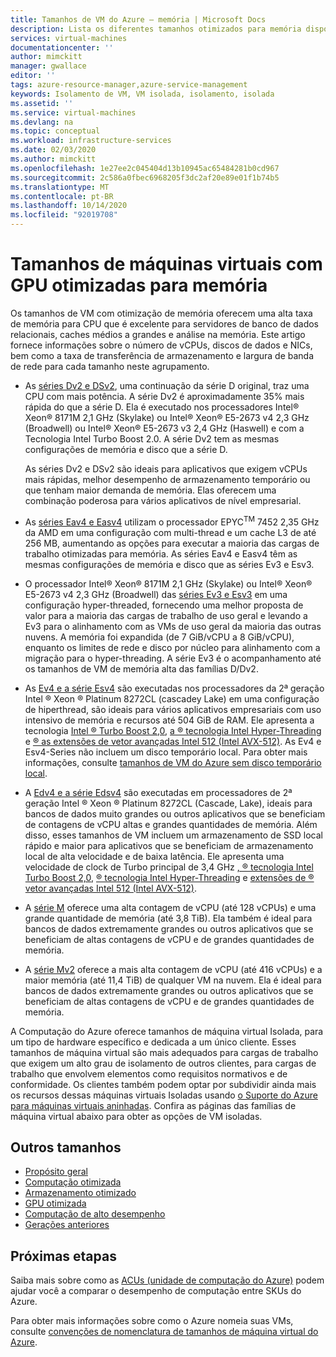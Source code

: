 ```yaml
---
title: Tamanhos de VM do Azure – memória | Microsoft Docs
description: Lista os diferentes tamanhos otimizados para memória disponíveis para máquinas virtuais no Azure. Lista informações sobre o número de vCPUs, discos de dados e NICs, bem como a taxa de transferência de armazenamento e a largura de banda de rede para cada tamanho nessa série.
services: virtual-machines
documentationcenter: ''
author: mimckitt
manager: gwallace
editor: ''
tags: azure-resource-manager,azure-service-management
keywords: Isolamento de VM, VM isolada, isolamento, isolada
ms.assetid: ''
ms.service: virtual-machines
ms.devlang: na
ms.topic: conceptual
ms.workload: infrastructure-services
ms.date: 02/03/2020
ms.author: mimckitt
ms.openlocfilehash: 1e27ee2c045404d13b10945ac65484281b0cd967
ms.sourcegitcommit: 2c586a0fbec6968205f3dc2af20e89e01f1b74b5
ms.translationtype: MT
ms.contentlocale: pt-BR
ms.lasthandoff: 10/14/2020
ms.locfileid: "92019708"
---
```

# <a name="memory-optimized-virtual-machine-sizes"></a>Tamanhos de máquinas virtuais com GPU otimizadas para memória

Os tamanhos de VM com otimização de memória oferecem uma alta taxa de memória para CPU que é excelente para servidores de banco de dados relacionais, caches médios a grandes e análise na memória. Este artigo fornece informações sobre o número de vCPUs, discos de dados e NICs, bem como a taxa de transferência de armazenamento e largura de banda de rede para cada tamanho neste agrupamento.

- As [séries Dv2 e DSv2](dv2-dsv2-series-memory.md), uma continuação da série D original, traz uma CPU com mais potência. A série Dv2 é aproximadamente 35% mais rápida do que a série D. Ela é executado nos processadores Intel&reg; Xeon&reg; 8171M 2,1 GHz (Skylake) ou Intel&reg; Xeon&reg; E5-2673 v4 2,3 GHz (Broadwell) ou Intel&reg; Xeon&reg; E5-2673 v3 2,4 GHz (Haswell) e com a Tecnologia Intel Turbo Boost 2.0. A série Dv2 tem as mesmas configurações de memória e disco que a série D.

    As séries Dv2 e DSv2 são ideais para aplicativos que exigem vCPUs mais rápidas, melhor desempenho de armazenamento temporário ou que tenham maior demanda de memória. Elas oferecem uma combinação poderosa para vários aplicativos de nível empresarial.

- As [séries Eav4 e Easv4](eav4-easv4-series.md) utilizam o processador EPYC<sup>TM</sup> 7452 2,35 GHz da AMD em uma configuração com multi-thread e um cache L3 de até 256 MB, aumentando as opções para executar a maioria das cargas de trabalho otimizadas para memória. As séries Eav4 e Easv4 têm as mesmas configurações de memória e disco que as séries Ev3 e Esv3.

- O processador Intel&reg; Xeon&reg; 8171M 2,1 GHz (Skylake) ou Intel&reg; Xeon&reg; E5-2673 v4 2,3 GHz (Broadwell) das [séries Ev3 e Esv3](ev3-esv3-series.md) em uma configuração hyper-threaded, fornecendo uma melhor proposta de valor para a maioria das cargas de trabalho de uso geral e levando a Ev3 para o alinhamento com as VMs de uso geral da maioria das outras nuvens. A memória foi expandida (de 7 GiB/vCPU a 8 GiB/vCPU), enquanto os limites de rede e disco por núcleo para alinhamento com a migração para o hyper-threading. A série Ev3 é o acompanhamento até os tamanhos de VM de memória alta das famílias D/Dv2.

- As [Ev4 e a série Esv4](ev4-esv4-series.md) são executadas nos processadores da 2ª geração Intel &reg; Xeon &reg; Platinum 8272CL (cascadey Lake) em uma configuração de hiperthread, são ideais para vários aplicativos empresariais com uso intensivo de memória e recursos até 504 GiB de RAM. Ele apresenta a tecnologia [Intel &reg; Turbo Boost 2,0](https://www.intel.com/content/www/us/en/architecture-and-technology/turbo-boost/turbo-boost-technology.html), [a &reg; tecnologia Intel Hyper-Threading](https://www.intel.com/content/www/us/en/architecture-and-technology/hyper-threading/hyper-threading-technology.html) e [ &reg; as extensões de vetor avançadas Intel 512 (Intel AVX-512)](https://www.intel.com/content/www/us/en/architecture-and-technology/avx-512-overview.html). As Ev4 e Esv4-Series não incluem um disco temporário local. Para obter mais informações, consulte  [tamanhos de VM do Azure sem disco temporário local](azure-vms-no-temp-disk.md).

- A [Edv4 e a série Edsv4](edv4-edsv4-series.md) são executadas em processadores de 2ª geração Intel &reg; Xeon &reg; Platinum 8272CL (Cascade, Lake), ideais para bancos de dados muito grandes ou outros aplicativos que se beneficiam de contagens de vCPU altas e grandes quantidades de memória. Além disso, esses tamanhos de VM incluem um armazenamento de SSD local rápido e maior para aplicativos que se beneficiam de armazenamento local de alta velocidade e de baixa latência. Ele apresenta uma velocidade de clock de Turbo principal de 3,4 GHz [, &reg; tecnologia Intel Turbo Boost 2,0](https://www.intel.com/content/www/us/en/architecture-and-technology/turbo-boost/turbo-boost-technology.html), [ &reg; tecnologia Intel Hyper-Threading](https://www.intel.com/content/www/us/en/architecture-and-technology/hyper-threading/hyper-threading-technology.html) e [extensões de &reg; vetor avançadas Intel 512 (Intel AVX-512)](https://www.intel.com/content/www/us/en/architecture-and-technology/avx-512-overview.html).

- A [série M](m-series.md) oferece uma alta contagem de vCPU (até 128 vCPUs) e uma grande quantidade de memória (até 3,8 TiB). Ela também é ideal para bancos de dados extremamente grandes ou outros aplicativos que se beneficiam de altas contagens de vCPU e de grandes quantidades de memória.

- A [série Mv2](mv2-series.md) oferece a mais alta contagem de vCPU (até 416 vCPUs) e a maior memória (até 11,4 TiB) de qualquer VM na nuvem. Ela é ideal para bancos de dados extremamente grandes ou outros aplicativos que se beneficiam de altas contagens de vCPU e de grandes quantidades de memória.

A Computação do Azure oferece tamanhos de máquina virtual Isolada, para um tipo de hardware específico e dedicada a um único cliente. Esses tamanhos de máquina virtual são mais adequados para cargas de trabalho que exigem um alto grau de isolamento de outros clientes, para cargas de trabalho que envolvem elementos como requisitos normativos e de conformidade. Os clientes também podem optar por subdividir ainda mais os recursos dessas máquinas virtuais Isoladas usando [o Suporte do Azure para máquinas virtuais aninhadas](https://azure.microsoft.com/blog/nested-virtualization-in-azure/). Confira as páginas das famílias de máquina virtual abaixo para obter as opções de VM isoladas.

## <a name="other-sizes"></a>Outros tamanhos

- [Propósito geral](sizes-general.md)
- [Computação otimizada](sizes-compute.md)
- [Armazenamento otimizado](sizes-storage.md)
- [GPU otimizada](sizes-gpu.md)
- [Computação de alto desempenho](sizes-hpc.md)
- [Gerações anteriores](sizes-previous-gen.md)

## <a name="next-steps"></a>Próximas etapas

Saiba mais sobre como as [ACUs (unidade de computação do Azure)](acu.md) podem ajudar você a comparar o desempenho de computação entre SKUs do Azure.

Para obter mais informações sobre como o Azure nomeia suas VMs, consulte [convenções de nomenclatura de tamanhos de máquina virtual do Azure](./vm-naming-conventions.md).
